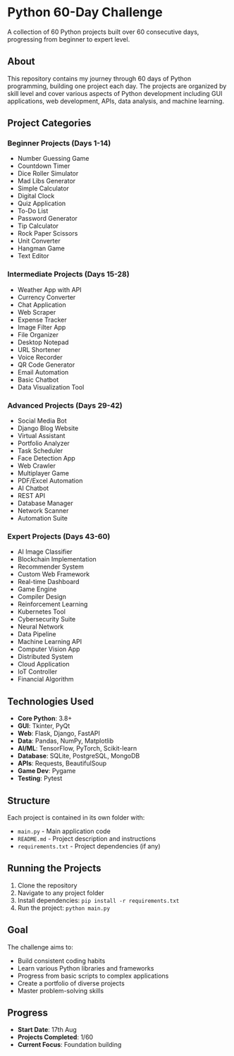 # Python 60-Day Challenge

A collection of 60 Python projects built over 60 consecutive days, progressing from beginner to expert level.

## About

This repository contains my journey through 60 days of Python programming, building one project each day. The projects are organized by skill level and cover various aspects of Python development including GUI applications, web development, APIs, data analysis, and machine learning.

## Project Categories

### Beginner Projects (Days 1-14)
- Number Guessing Game
- Countdown Timer
- Dice Roller Simulator
- Mad Libs Generator
- Simple Calculator
- Digital Clock
- Quiz Application
- To-Do List
- Password Generator
- Tip Calculator
- Rock Paper Scissors
- Unit Converter
- Hangman Game
- Text Editor

### Intermediate Projects (Days 15-28)
- Weather App with API
- Currency Converter
- Chat Application
- Web Scraper
- Expense Tracker
- Image Filter App
- File Organizer
- Desktop Notepad
- URL Shortener
- Voice Recorder
- QR Code Generator
- Email Automation
- Basic Chatbot
- Data Visualization Tool

### Advanced Projects (Days 29-42)
- Social Media Bot
- Django Blog Website
- Virtual Assistant
- Portfolio Analyzer
- Task Scheduler
- Face Detection App
- Web Crawler
- Multiplayer Game
- PDF/Excel Automation
- AI Chatbot
- REST API
- Database Manager
- Network Scanner
- Automation Suite

### Expert Projects (Days 43-60)
- AI Image Classifier
- Blockchain Implementation
- Recommender System
- Custom Web Framework
- Real-time Dashboard
- Game Engine
- Compiler Design
- Reinforcement Learning
- Kubernetes Tool
- Cybersecurity Suite
- Neural Network
- Data Pipeline
- Machine Learning API
- Computer Vision App
- Distributed System
- Cloud Application
- IoT Controller
- Financial Algorithm

## Technologies Used

- **Core Python**: 3.8+
- **GUI**: Tkinter, PyQt
- **Web**: Flask, Django, FastAPI
- **Data**: Pandas, NumPy, Matplotlib
- **AI/ML**: TensorFlow, PyTorch, Scikit-learn
- **Database**: SQLite, PostgreSQL, MongoDB
- **APIs**: Requests, BeautifulSoup
- **Game Dev**: Pygame
- **Testing**: Pytest

## Structure

Each project is contained in its own folder with:
- `main.py` - Main application code
- `README.md` - Project description and instructions
- `requirements.txt` - Project dependencies (if any)

## Running the Projects

1. Clone the repository
2. Navigate to any project folder
3. Install dependencies: `pip install -r requirements.txt`
4. Run the project: `python main.py`

## Goal

The challenge aims to:
- Build consistent coding habits
- Learn various Python libraries and frameworks
- Progress from basic scripts to complex applications
- Create a portfolio of diverse projects
- Master problem-solving skills

## Progress

- **Start Date**: 17th Aug
- **Projects Completed**: 1/60
- **Current Focus**: Foundation building
